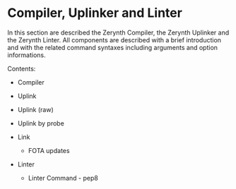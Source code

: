 # Compiler, Uplinker and Linter

In this section are described the Zerynth Compiler, the Zerynth Uplinker and the Zerynth Linter. All components are described with a brief introduction and with the related command syntaxes including arguments and option informations.

Contents:


* Compiler


* Uplink


* Uplink (raw)


* Uplink by probe


* Link


    * FOTA updates


* Linter


    * Linter Command - pep8
<!--stackedit_data:
eyJoaXN0b3J5IjpbLTE2MTgwNzYzMThdfQ==
-->